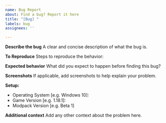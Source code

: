 ```yaml
---
name: Bug Report
about: Find a bug? Report it here
title: "[Bug] "
labels: bug
assignees: ''

---
```


**Describe the bug**
A clear and concise description of what the bug is.



**To Reproduce**
Steps to reproduce the behavior:



**Expected behavior**
What did you expect to happen before finding this bug?



**Screenshots**
If applicable, add screenshots to help explain your problem.


**Setup:**
 - Operating System [e.g. Windows 10]:
 - Game Version [e.g. 1.18.1]:
 - Modpack Version [e.g. Beta 1]

**Additional context**
Add any other context about the problem here.
